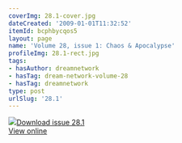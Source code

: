 ```yaml
---
coverImg: 28.1-cover.jpg
dateCreated: '2009-01-01T11:32:52'
itemId: bcphbycqos5
layout: page
name: 'Volume 28, issue 1: Chaos & Apocalypse'
profileImg: 28.1-rect.jpg
tags:
- hasAuthor: dreamnetwork
- hasTag: dream-network-volume-28
- hasTag: dreamnetwork
type: post
urlSlug: '28.1'
---
```

<img class="card-journal-img" src="../images/28.1-rect.jpg"/><a href="../files/pdfs/Volume_28/28.1_chaos_apocalypse.pdf" download="">Download issue 28.1</a><br><a href="../files/pdfs/Volume_28/28.1_chaos_apocalypse.pdf">View online</a>